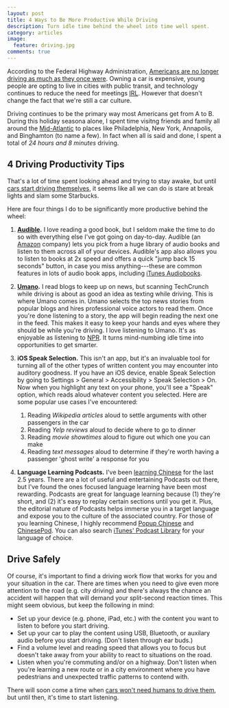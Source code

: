 ```yaml
---
layout: post
title: 4 Ways to Be More Productive While Driving
description: Turn idle time behind the wheel into time well spent.
category: articles
image:
  feature: driving.jpg
comments: true
---
```


According to the Federal Highway Administration, [Americans are no longer driving as much as they once were](http://bigstory.ap.org/article/stats-show-americans-not-driving-anymore). Owning a car is expensive, young people are opting to live in cities with public transit, and technology continues to reduce the need for meetings [IRL](http://www.urbandictionary.com/define.php?term=IRL). However that doesn't change the fact that we're still a car culture.

Driving continues to be the primary way most Americans get from A to B. During this holiday seasona alone, I spent time visitng friends and family all around the [Mid-Atlantic](http://en.wikipedia.org/wiki/Mid-Atlantic_states) to places like Philadelphia, New York, Annapolis, and Binghamton (to name a few). In fact when all is said and done, I spent a total of _24 hours and 8 minutes_ driving.

## 4 Driving Productivity Tips
That's a lot of time spent looking ahead and trying to stay awake, but until [cars start driving themselves](http://en.wikipedia.org/wiki/Autonomous_car), it seems like all we can do is stare at break lights and slam some Starbucks.

Here are four things I do to be significantly more productive behind the wheel:

1. **[Audible](http://audible.com/).** I love reading a good book, but I seldom make the time to do so with everything else I've got going on day-to-day. Audible (an [Amazon](http://amazon.com) company) lets you pick from a huge library of audio books and listen to them across all of your devices. Audible's app also allows you to listen to books at 2x speed and offers a quick "jump back 15 seconds" button, in case you miss anything---these are common features in lots of audio book apps, including [iTunes Audiobooks](https://itunes.apple.com/WebObjects/MZStore.woa/wa/viewGrouping?cc=us&id=28).

2. **[Umano](http://umanoapp.com/).** I read blogs to keep up on news, but scanning TechCrunch while driving is about as good an idea as texting while driving. This is where Umano comes in. Umano selects the top news stories from popular blogs and hires professional voice actors to read them. Once you're done listening to a story, the app will begin reading the next one in the feed. This makes it easy to keep your hands and eyes where they should be while you're driving. I love listening to Umano. It's as enjoyable as listening to [NPR](http://en.wikipedia.org/wiki/NPR). It turns mind-numbing idle time into opportunities to get smarter.

3. **iOS Speak Selection.** This isn't an app, but it's an invaluable tool for turning all of the other types of written content you may encounter into auditory goodness. If you have an iOS device, enable Speak Selection by going to Settings > General > Accessibility > Speak Selection > On. Now when you highlight any text on your phone, you'll see a "Speak" option, which reads aloud whatever content you selected. Here are some popular use cases I've encountered:

	1. Reading _Wikipedia articles_ aloud to settle arguments with other passengers in the car
	2. Reading _Yelp reviews_ aloud to decide where to go to dinner
	3. Reading _movie showtimes_ aloud to figure out which one you can make
	4. Reading _text messages_ aloud to determine if they're worth having a passenger 'ghost write' a response for you

4. **Language Learning Podcasts.** I've been [learning Chinese](/learning-chinese) for the last 2.5 years. There are a lot of useful and entertaining Podcasts out there, but I've found the ones focused language learning have been most rewarding. Podcasts are great for language learning because (1) they're short, and (2) it's easy to replay certain sections until you get it. Plus, the editorial nature of Podcasts helps immerse you in a target language and expose you to the culture of the associated country. For those of you learning Chinese, I highly recommend [Popup Chinese](http://popupchinese.com/) and [ChinesePod](http://chinesepod.com/). You can also search [iTunes' Podcast Library](https://itunes.apple.com/WebObjects/MZStore.woa/wa/viewGrouping?cc=us&id=33) for your language of choice.

## Drive Safely
Of course, it's important to find a driving work flow that works for you and your situation in the car. There are times when you need to give even more attention to the road (e.g. city driving) and there's always the chance an accident will happen that will demand your split-second reaction times. This might seem obvious, but keep the following in mind:

 - Set up your device (e.g. phone, iPad, etc.) with the content you want to listen to before you start driving.
 - Set up your car to play the content using USB, Bluetooth, or auxilary audio before you start driving. (Don't listen through ear buds.)
 - Find a volume level and reading speed that allows you to focus but doesn't take away from your ability to react to situations on the road.
 - Listen when you're commuting and/or on a highway. Don't listen when you're learning a new route or in a city environment where you have pedestrians and unexpected traffic patterns to contend with.

There will soon come a time when [cars won't need humans to drive them](http://en.wikipedia.org/wiki/Google_driverless_car), but until then, it's time to start listening.
